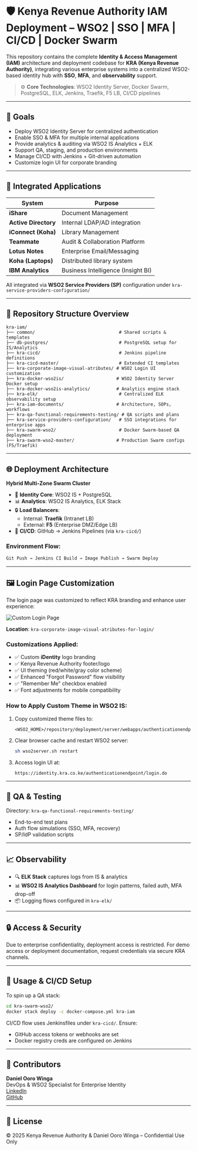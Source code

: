 # 🛡️ Kenya Revenue Authority IAM Deployment – WSO2 | SSO | MFA | CI/CD | Docker Swarm

This repository contains the complete **Identity & Access Management (IAM)** architecture and deployment codebase for **KRA (Kenya Revenue Authority)**, integrating various enterprise systems into a centralized WSO2-based identity hub with **SSO**, **MFA**, and **observability** support.

> ⚙️ **Core Technologies**: WSO2 Identity Server, Docker Swarm, PostgreSQL, ELK, Jenkins, Traefik, F5 LB, CI/CD pipelines

---

## 🎯 Goals
- Deploy WSO2 Identity Server for centralized authentication
- Enable SSO & MFA for multiple internal applications
- Provide analytics & auditing via WSO2 IS Analytics + ELK
- Support QA, staging, and production environments
- Manage CI/CD with Jenkins + Git-driven automation
- Customize login UI for corporate branding

---

## 🔐 Integrated Applications

| System              | Purpose                          |
|---------------------|----------------------------------|
| **iShare**          | Document Management              |
| **Active Directory**| Internal LDAP/AD integration     |
| **iConnect (Koha)** | Library Management               |
| **Teammate**        | Audit & Collaboration Platform   |
| **Lotus Notes**     | Enterprise Email/Messaging       |
| **Koha (Laptops)**  | Distributed library system       |
| **IBM Analytics**   | Business Intelligence (Insight BI)|

All integrated via **WSO2 Service Providers (SP)** configuration under `kra-service-providers-configuration/`

---

## 📁 Repository Structure Overview

```text
kra-iam/
├── common/                                # Shared scripts & templates
├── db-postgres/                           # PostgreSQL setup for IS/Analytics
├── kra-cicd/                              # Jenkins pipeline definitions
├── kra-cicd-master/                       # Extended CI templates
├── kra-corporate-image-visual-atributes/ # WSO2 Login UI customization
├── kra-docker-wso2is/                    # WSO2 Identity Server Docker setup
├── kra-docker-wso2is-analytics/          # Analytics engine stack
├── kra-elk/                               # Centralized ELK observability setup
├── kra-iam-documents/                    # Architecture, SOPs, workflows
├── kra-qa-functional-requirements-testing/ # QA scripts and plans
├── kra-service-providers-configuration/   # SSO integrations for enterprise apps
├── kra-swarm-wso2/                        # Docker Swarm-based QA deployment
├── kra-swarm-wso2-master/                # Production Swarm configs (F5/Traefik)
```

---

## 🌐 Deployment Architecture

**Hybrid Multi-Zone Swarm Cluster**

- 🧠 **Identity Core**: WSO2 IS + PostgreSQL
- 📊 **Analytics**: WSO2 IS Analytics, ELK Stack
- 🔒 **Load Balancers**:
  - Internal: **Traefik** (Intranet LB)
  - External: **F5** (Enterprise DMZ/Edge LB)
- 📡 **CI/CD**: GitHub → Jenkins Pipelines (via `kra-cicd/`)

### Environment Flow:
```bash
Git Push → Jenkins CI Build → Image Publish → Swarm Deploy
```

---

## 🖼️ Login Page Customization

The login page was customized to reflect KRA branding and enhance user experience:

![Custom Login Page](ae2f473d-222a-431a-8fd8-879587dc613a.png)

**Location**: `kra-corporate-image-visual-atributes-for-login/`

### Customizations Applied:
- ✅ Custom **iDentity** logo branding
- ✅ Kenya Revenue Authority footer/logo
- ✅ UI theming (red/white/gray color scheme)
- ✅ Enhanced "Forgot Password" flow visibility
- ✅ "Remember Me" checkbox enabled
- ✅ Font adjustments for mobile compatibility

### How to Apply Custom Theme in WSO2 IS:
1. Copy customized theme files to: 
   ```
   <WSO2_HOME>/repository/deployment/server/webapps/authenticationendpoint/
   ```
2. Clear browser cache and restart WSO2 server:
   ```bash
   sh wso2server.sh restart
   ```
3. Access login UI at:
   ```
   https://identity.kra.co.ke/authenticationendpoint/login.do
   ```

---

## 🧪 QA & Testing
Directory: `kra-qa-functional-requirements-testing/`
- End-to-end test plans
- Auth flow simulations (SSO, MFA, recovery)
- SP/IdP validation scripts

---

## 📈 Observability
- 🔍 **ELK Stack** captures logs from IS & analytics
- 📊 **WSO2 IS Analytics Dashboard** for login patterns, failed auth, MFA drop-off
- 📦 Logging flows configured in `kra-elk/`

---

## 🔒 Access & Security
Due to enterprise confidentiality, deployment access is restricted.
For demo access or deployment documentation, request credentials via secure KRA channels.

---

## 🧰 Usage & CI/CD Setup
To spin up a QA stack:
```bash
cd kra-swarm-wso2/
docker stack deploy -c docker-compose.yml kra-iam
```

CI/CD flow uses Jenkinsfiles under `kra-cicd/`. Ensure:
- GitHub access tokens or webhooks are set
- Docker registry creds are configured on Jenkins

---

## 🧠 Contributors
**Daniel Ooro Winga**  
DevOps & WSO2 Specialist for Enterprise Identity  
[LinkedIn](https://www.linkedin.com/in/daniel-winga-8b910032/)  
[GitHub](https://github.com/danWinga)

---

## 📜 License
© 2025 Kenya Revenue Authority & Daniel Ooro Winga – Confidential Use Only
